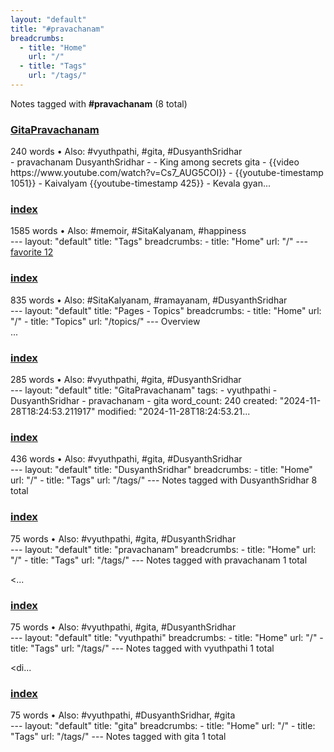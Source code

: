 ```yaml
---
layout: "default"
title: "#pravachanam"
breadcrumbs:
  - title: "Home"
    url: "/"
  - title: "Tags"
    url: "/tags/"
---
```

Notes tagged with **#pravachanam** (8 total)

<div class="note-grid">

<div class="note-card">
    <h3><a href="pages/gitapravachanam/">GitaPravachanam</a></h3>
    <div class="note-meta">
        240 words
        • Also: #vyuthpathi, #gita, #DusyanthSridhar
    </div>
    <div class="note-excerpt">- pravachanam DusyanthSridhar
-
-  King among secrets gita
- {{video https://www.youtube.com/watch?v=Cs7_AUG5COI}}
- {{youtube-timestamp 1051}}
- Kaivalyam {{youtube-timestamp 425}} - Kevala gyan...</div>
</div>

<div class="note-card">
    <h3><a href="docs/tags/index/">index</a></h3>
    <div class="note-meta">
        1585 words
        • Also: #memoir, #SitaKalyanam, #happiness
    </div>
    <div class="note-excerpt">---
layout: "default"
title: "Tags"
breadcrumbs:
  - title: "Home"
    url: "/"
---
<div class="tag-cloud">
<a href="favorite/" class="tag" style="--tag-weight: 1.0">favorite 12</a>
<a href="progra...</div>
</div>

<div class="note-card">
    <h3><a href="docs/topics/pages/index/">index</a></h3>
    <div class="note-meta">
        835 words
        • Also: #SitaKalyanam, #ramayanam, #DusyanthSridhar
    </div>
    <div class="note-excerpt">---
layout: "default"
title: "Pages - Topics"
breadcrumbs:
  - title: "Home"
    url: "/"
  - title: "Topics"
    url: "/topics/"
---
 Overview

<div class="note-grid">

<div class="note-card">
    ...</div>
</div>

<div class="note-card">
    <h3><a href="docs/pages/gitapravachanam/index/">index</a></h3>
    <div class="note-meta">
        285 words
        • Also: #vyuthpathi, #gita, #DusyanthSridhar
    </div>
    <div class="note-excerpt">---
layout: "default"
title: "GitaPravachanam"
tags:
  - vyuthpathi
  - DusyanthSridhar
  - pravachanam
  - gita
word_count: 240
created: "2024-11-28T18:24:53.211917"
modified: "2024-11-28T18:24:53.21...</div>
</div>

<div class="note-card">
    <h3><a href="docs/tags/dusyanthsridhar/index/">index</a></h3>
    <div class="note-meta">
        436 words
        • Also: #vyuthpathi, #gita, #DusyanthSridhar
    </div>
    <div class="note-excerpt">---
layout: "default"
title: "DusyanthSridhar"
breadcrumbs:
  - title: "Home"
    url: "/"
  - title: "Tags"
    url: "/tags/"
---
Notes tagged with DusyanthSridhar 8 total

<div class="note-g...</div>
</div>

<div class="note-card">
    <h3><a href="docs/tags/pravachanam/index/">index</a></h3>
    <div class="note-meta">
        75 words
        • Also: #vyuthpathi, #gita, #DusyanthSridhar
    </div>
    <div class="note-excerpt">---
layout: "default"
title: "pravachanam"
breadcrumbs:
  - title: "Home"
    url: "/"
  - title: "Tags"
    url: "/tags/"
---
Notes tagged with pravachanam 1 total

<div class="note-grid">

<...</div>
</div>

<div class="note-card">
    <h3><a href="docs/tags/vyuthpathi/index/">index</a></h3>
    <div class="note-meta">
        75 words
        • Also: #vyuthpathi, #gita, #DusyanthSridhar
    </div>
    <div class="note-excerpt">---
layout: "default"
title: "vyuthpathi"
breadcrumbs:
  - title: "Home"
    url: "/"
  - title: "Tags"
    url: "/tags/"
---
Notes tagged with vyuthpathi 1 total

<div class="note-grid">

<di...</div>
</div>

<div class="note-card">
    <h3><a href="docs/tags/gita/index/">index</a></h3>
    <div class="note-meta">
        75 words
        • Also: #vyuthpathi, #DusyanthSridhar, #gita
    </div>
    <div class="note-excerpt">---
layout: "default"
title: "gita"
breadcrumbs:
  - title: "Home"
    url: "/"
  - title: "Tags"
    url: "/tags/"
---
Notes tagged with gita 1 total

<div class="note-grid">

<div class="not...</div>
</div>
</div>